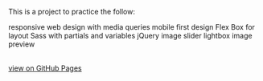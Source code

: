 This is a project to practice the follow:

responsive web design with media queries
mobile first design
Flex Box for layout
Sass with partials and variables
jQuery image slider
lightbox image preview

<br><a href="https://flanthedev.github.io/gameofthrones/">view on GitHub Pages</a>
